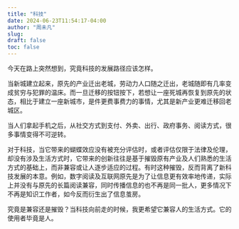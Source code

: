 ```yaml
---
title: "科技"
date: 2024-06-23T11:54:17-04:00
author: "周未凡"
slug:
draft: false
toc: false
---
```

今天在路上突然想到，究竟科技的发展路径应该怎样。

当新城建立起来，原先的产业迁出老城，劳动力人口随之迁出，老城随即有几率变成贫穷与犯罪的温床。而一旦迁移的按钮按下，若想让一座死城再恢复到原先的状态，相比于建立一座新城市，是件更费事费力的事情，尤其是新产业更难迁移回老城区。

当人们拿起手机之后，从社交方式到支付、外卖、出行、政府事务、阅读方式，很多事情变得不可逆转。

对于科技，当它带来的蝴蝶效应没有被充分评估时，或者评估仅限于法律及伦理，却没有涉及生活方式时，它带来的创新往往是基于摧毁原有产业及人们熟悉的生活方式的基础上，而非兼容或让人逐步适应的过程。有时这种摧毁，反而背离了新科技发展的本意。例如，数字阅读及互联网原先是为了让信息更有效率地传递，实际上并没有与原先的长篇阅读兼容，同时传播信息的也不再是同一批人，更多情况下不再是知识工作者，如今反而衍生出了信息茧房。

究竟是兼容还是摧毁？当科技向前走的时候，我更希望它兼容人的生活方式。它的使用者毕竟是人。